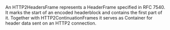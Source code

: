 An HTTP2HeadersFrame represents a HeaderFrame specified in RFC 7540. It marks the start of an encoded headerblock and contains the first part of it. Together with HTTP2ContinuationFrames it serves as Container for header data sent on an HTTP2 connection.